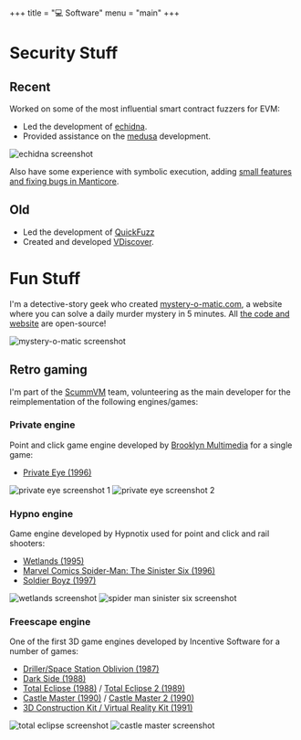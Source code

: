 +++
title = "💻 Software"
menu = "main"
+++

# Security Stuff

## Recent

Worked on some of the most influential smart contract fuzzers for EVM:

* Led the development of [echidna](https://github.com/crytic/echidna).
* Provided assistance on the [medusa](https://github.com/crytic/medusa) development.

![echidna screenshot](https://i.imgur.com/saFWti4.png "300px")

Also have some experience with symbolic execution, adding [small features and fixing bugs in Manticore](https://github.com/trailofbits/manticore/pulls?q=is%3Apr+author%3Agustavo-grieco).

## Old

* Led the development of [QuickFuzz](https://github.com/CIFASIS/QuickFuzz)
* Created and developed [VDiscover](https://github.com/CIFASIS/VDiscover).

# Fun Stuff

I'm a detective-story geek who created [mystery-o-matic.com](https://mystery-o-matic.com), a website where you can solve a daily murder mystery in 5 minutes. All [the code and website](https://github.com/mystery-o-matic/mystery-o-matic.github.io/) are open-source!

![mystery-o-matic screenshot](https://i.imgur.com/dMmUoeg.png "350px")

## Retro gaming

I'm part of the [ScummVM](https://www.scummvm.org/) team, volunteering as the main developer for the reimplementation of the following engines/games:

### Private engine
Point and click game engine developed by [Brooklyn Multimedia](https://www.mobygames.com/company/2861/brooklyn-multimedia/) for a single game:
* [Private Eye (1996)](https://www.mobygames.com/game/7117/private-eye/)

![private eye screenshot 1](https://www.scummvm.org/data/screenshots/private/private-eye/private-eye_win_en_1_1_full.png "350px") ![private eye screenshot 2](https://www.scummvm.org/data/screenshots/private/private-eye/private-eye_win_en_1_4_full.png "350px")

### Hypno engine
Game engine developed by Hypnotix used for point and click and rail shooters:
* [Wetlands (1995)](https://www.mobygames.com/game/862/wetlands/)
* [Marvel Comics Spider-Man: The Sinister Six (1996)](https://www.mobygames.com/game/34907/marvel-comics-spider-man-the-sinister-six/)
* [Soldier Boyz (1997)](https://www.mobygames.com/game/8383/soldier-boyz/)

![wetlands screenshot](https://www.scummvm.org/data/screenshots/hypno/wetlands/wetlands_dos_en_1_2_full.png "350px") ![spider man sinister six screenshot](https://www.scummvm.org/data/screenshots/hypno/sinistersix/sinistersix_dos_de_1_5_full.png "350px")

### Freescape engine
One of the first 3D game engines developed by Incentive Software for a number of games:
* [Driller/Space Station Oblivion (1987)](https://www.mobygames.com/game/4933/space-station-oblivion/)
* [Dark Side (1988)](https://www.mobygames.com/game/21802/dark-side/)
* [Total Eclipse (1988)](https://www.mobygames.com/game/6712/total-eclipse/) / [Total Eclipse 2 (1989)](https://www.mobygames.com/game/71411/total-eclipse-special-edition/)
*  [Castle Master (1990)](https://www.mobygames.com/game/2155/castle-master/) / [Castle Master 2 (1990)](https://www.mobygames.com/game/2169/castle-master-castle-master-ii-the-crypt/)
* [3D Construction Kit / Virtual Reality Kit (1991)](https://www.mobygames.com/game/391/virtual-reality-studio/)

![total eclipse screenshot](https://www.scummvm.org/data/screenshots/freescape/totaleclipse/totaleclipse_dos_en_1_2_full.png "350px") ![castle master screenshot](https://www.scummvm.org/data/screenshots/freescape/castlemaster/castlemaster_dos_en_1_1_full.png "350px")

